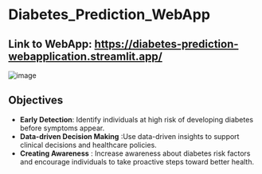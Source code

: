 # Diabetes_Prediction_WebApp

## Link to WebApp: https://diabetes-prediction-webapplication.streamlit.app/
![image](https://github.com/user-attachments/assets/e4e9fce7-2ce2-4cb2-8bc7-fa3bc4e215ef)

## Objectives 
-  **Early Detection**: Identify individuals at high risk of developing diabetes before symptoms appear.
-  **Data-driven Decision Making** :Use data-driven insights to support clinical decisions and healthcare policies.
-  **Creating Awareness** : Increase awareness about diabetes risk factors and encourage individuals to take proactive steps toward better health.
